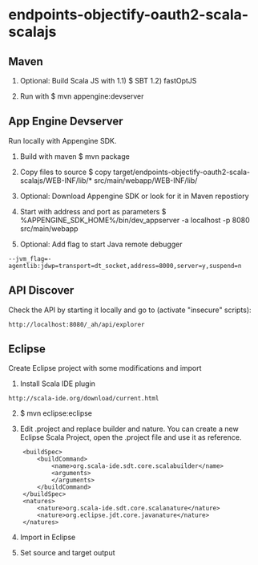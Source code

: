 # endpoints-objectify-oauth2-scala-scalajs

Maven
-----

1) Optional: Build Scala JS with 1.1) $ SBT 1.2) fastOptJS

2) Run with $ mvn appengine:devserver

App Engine Devserver
--------------------

Run locally with Appengine SDK.

1) Build with maven $ mvn package

2) Copy files to source $ copy target/endpoints-objectify-oauth2-scala-scalajs/WEB-INF/lib/* src/main/webapp/WEB-INF/lib/

3) Optional: Download Appengine SDK or look for it in Maven repostiory

4) Start with address and port as parameters $ %APPENGINE_SDK_HOME%/bin/dev_appserver -a localhost -p 8080 src/main/webapp

5) Optional: Add flag to start Java remote debugger

```
--jvm_flag=-agentlib:jdwp=transport=dt_socket,address=8000,server=y,suspend=n
```

API Discover
------------

Check the API by starting it locally and go to (activate "insecure" scripts):

```
http://localhost:8080/_ah/api/explorer
``` 

Eclipse
-------

Create Eclipse project with some modifications and import

1) Install Scala IDE plugin

```
http://scala-ide.org/download/current.html
```

2) $ mvn eclipse:eclipse

3) Edit .project and replace builder and nature. You can create a new Eclipse Scala Project, open the .project file and use it as reference.

```
	<buildSpec>
		<buildCommand>
			<name>org.scala-ide.sdt.core.scalabuilder</name>
			<arguments>
			</arguments>
		</buildCommand>
	</buildSpec>
	<natures>
		<nature>org.scala-ide.sdt.core.scalanature</nature>
		<nature>org.eclipse.jdt.core.javanature</nature>
	</natures>
```
4) Import in Eclipse

5) Set source and target output
